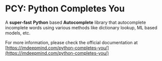 # PCY: Python Completes You

A **super-fast** **Python** based **Autocomplete** library that autocomplete incomplete words using various methods like dictionary lookup, ML based models, etc.

For more information, please check the official documentation at [https://imdeepmind.com/python-completes-you/](https://imdeepmind.com/python-completes-you/)
